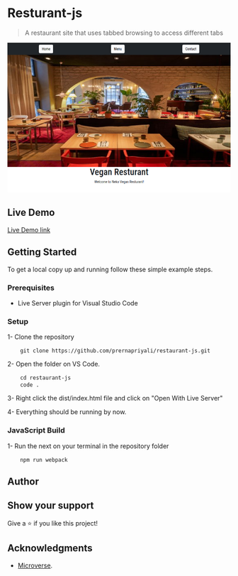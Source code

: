 # Resturant-js

> A restaurant site that uses tabbed browsing to access different tabs

![screenshot](./screen.png)

## Live Demo
[Live Demo link](https://prernapriyali.github.io/Resturant-js/#)

## Getting Started

To get a local copy up and running follow these simple example steps.

### Prerequisites

- Live Server plugin for Visual Studio Code

### Setup

1- Clone the repository

```
    git clone https://github.com/prernapriyali/restaurant-js.git
```

2- Open the folder on VS Code.

```
    cd restaurant-js
    code .
```

3- Right click the dist/index.html file and click on "Open With Live Server"

4- Everything should be running by now.

### JavaScript Build

1- Run the next on your terminal in the repository folder

```
    npm run webpack
```

## Author

## Show your support

Give a ⭐️ if you like this project!

## Acknowledgments

- [Microverse](https://www.microverse.org/).
